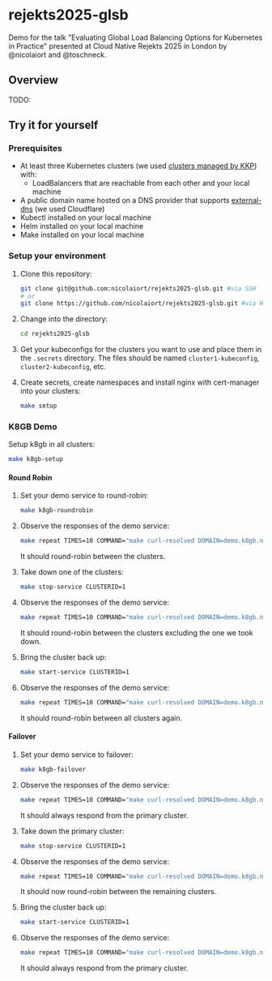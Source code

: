 # rejekts2025-glsb

Demo for the talk "Evaluating Global Load Balancing Options for Kubernetes in Practice" presented at Cloud Native Rejekts 2025 in London by @nicolaiort and @toschneck.

## Overview

TODO:

## Try it for yourself

### Prerequisites

- At least three Kubernetes clusters (we used [clusters managed by KKP](https://kubermatic.com/products/kubermatic-kubernetes-platform/)) with:
  - LoadBalancers that are reachable from each other and your local machine
- A public domain name hosted on a DNS provider that supports [external-dns](https://github.com/kubernetes-sigs/external-dns) (we used Cloudflare)
- Kubectl installed on your local machine
- Helm installed on your local machine
- Make installed on your local machine

### Setup your environment

1. Clone this repository:

   ```bash
   git clone git@github.com:nicolaiort/rejekts2025-glsb.git #via SSH
   # or
   git clone https://github.com/nicolaiort/rejekts2025-glsb.git #via HTTPS
   ```

2. Change into the directory:

   ```bash
   cd rejekts2025-glsb
   ```

3. Get your kubeconfigs for the clusters you want to use and place them in the `.secrets` directory.
   The files should be named `cluster1-kubeconfig`, `cluster2-kubeconfig`, etc.

4. Create secrets, create namespaces and install nginx with cert-manager into your clusters:

   ```bash
   make setup
   ```

### K8GB Demo

Setup k8gb in all clusters:

```bash
make k8gb-setup
```

#### Round Robin

1. Set your demo service to round-robin:

   ```bash
   make k8gb-roundrobin
   ```

2. Observe the responses of the demo service:

   ```bash
   make repeat TIMES=10 COMMAND="make curl-resolved DOMAIN=demo.k8gb.nig.gl"
   ```

   It should round-robin between the clusters.

3. Take down one of the clusters:

   ```bash
   make stop-service CLUSTERID=1
   ```

4. Observe the responses of the demo service:

   ```bash
   make repeat TIMES=10 COMMAND="make curl-resolved DOMAIN=demo.k8gb.nig.gl"
   ```

   It should round-robin between the clusters excluding the one we took down.

5. Bring the cluster back up:

   ```bash
   make start-service CLUSTERID=1
   ```

6. Observe the responses of the demo service:

   ```bash
   make repeat TIMES=10 COMMAND="make curl-resolved DOMAIN=demo.k8gb.nig.gl"
   ```

   It should round-robin between all clusters again.

#### Failover

1. Set your demo service to failover:

   ```bash
   make k8gb-failover
   ```

2. Observe the responses of the demo service:

   ```bash
   make repeat TIMES=10 COMMAND="make curl-resolved DOMAIN=demo.k8gb.nig.gl"
   ```

   It should always respond from the primary cluster.

3. Take down the primary cluster:

   ```bash
   make stop-service CLUSTERID=1
   ```

4. Observe the responses of the demo service:

   ```bash
   make repeat TIMES=10 COMMAND="make curl-resolved DOMAIN=demo.k8gb.nig.gl"
   ```

   It should now round-robin between the remaining clusters.

5. Bring the cluster back up:

   ```bash
   make start-service CLUSTERID=1
   ```

6. Observe the responses of the demo service:

   ```bash
   make repeat TIMES=10 COMMAND="make curl-resolved DOMAIN=demo.k8gb.nig.gl"
   ```

   It should always respond from the primary cluster.
